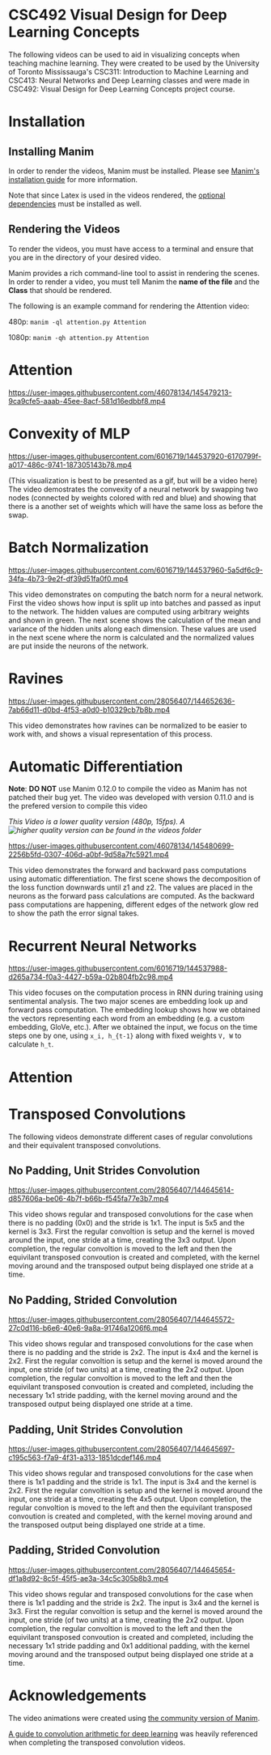 # CSC492 Visual Design for Deep Learning Concepts

The following videos can be used to aid in visualizing concepts when teaching machine learning. They were created to be used by the University of Toronto Mississauga's CSC311: Introduction to Machine Learning and CSC413: Neural Networks and Deep Learning classes and were made in CSC492: Visual Design for Deep Learning Concepts project course.

# Installation

## Installing Manim
In order to render the videos, Manim must be installed.
Please see [Manim's installation guide](https://docs.manim.community/en/stable/installation.html) for more information.

Note that since Latex is used in the videos rendered, the [optional dependencies](https://docs.manim.community/en/stable/installation/linux.html#optional-dependencies) must be installed as well.

## Rendering the Videos
To render the videos, you must have access to a terminal and ensure that you are in the directory of your desired video.

Manim provides a rich command-line tool to assist in rendering the scenes. In order to render a video, you must tell Manim the **name of the file** and the **Class** that should be rendered.

The following is an example command for rendering the Attention video:

480p: `manim -ql attention.py Attention`

1080p: `manim -qh attention.py Attention`


# Attention


https://user-images.githubusercontent.com/46078134/145479213-9ca9cfe5-aaab-45ee-8acf-581d16edbbf8.mp4


# Convexity of MLP

https://user-images.githubusercontent.com/6016719/144537920-6170799f-a017-486c-9741-187305143b78.mp4

(This visualization is best to be presented as a gif, but will be a video here)
The video demostrates the convexity of a neural network by swapping two nodes (connected by weights colored with red and blue) and showing that there is a another set of weights which will have the same loss as before the swap.

# Batch Normalization

https://user-images.githubusercontent.com/6016719/144537960-5a5df6c9-34fa-4b73-9e2f-df39d51fa0f0.mp4

This video demonstrates on computing the batch norm for a neural network. First the video shows how input is split up into batches and passed as input to the network. The hidden values are computed using arbitrary weights and shown in green. The next scene shows the calculation of the mean and variance of the hidden units along each dimension. These values are used in the next scene where the norm is calculated and the normalized values are put inside the neurons of the network.

# Ravines

https://user-images.githubusercontent.com/28056407/144652636-7ab66d11-d0bd-4f53-a0d0-b10329cb7b8b.mp4

This video demonstrates how ravines can be normalized to be easier to work with, and shows a visual representation of this process. 

# Automatic Differentiation
**Note**: **DO NOT** use Manim 0.12.0 to compile the video as Manim has not patched their bug yet. The video was developed with version 0.11.0 and is the prefered version to compile this video

*This Video is a lower quality version (480p, 15fps). A ![higher quality version]() can be found in the videos folder*

https://user-images.githubusercontent.com/46078134/145480699-2256b5fd-0307-406d-a0bf-9d58a7fc5921.mp4

This video demonstrates the forward and backward pass computations using automatic differentiation. The first scene shows the decomposition of the loss function downwards until z1 and z2. The values are placed in the neurons as the forward pass calculations are computed. As the backward pass computations are happening, different edges of the network glow red to show the path the error signal takes. 

# Recurrent Neural Networks

https://user-images.githubusercontent.com/6016719/144537988-d265a734-f0a3-4427-b59a-02b804fb2c98.mp4

This video focuses on the computation process in RNN during training using sentimental analysis. The two major scenes are embedding look up and forward pass computation. The embedding lookup shows how we obtained the vectors representing each word from an embedding (e.g. a custom embedding, GloVe, etc.). After we obtained the input, we focus on the time steps one by one, using ` x_i, h_{t-1} ` along with fixed weights `V, W` to calculate ` h_t `.

# Attention

# Transposed Convolutions
The following videos demonstrate different cases of regular convolutions and their equivalent transposed convolutions. 

## No Padding, Unit Strides Convolution

https://user-images.githubusercontent.com/28056407/144645614-d857606a-be06-4b7f-b66b-f545fa77e3b7.mp4

This video shows regular and transposed convolutions for the case when there is no padding (0x0) and the stride is 1x1. The input is 5x5 and the kernel is 3x3. First the regular convoltion is setup and the kernel is moved around the input, one stride at a time, creating the 3x3 output. Upon completion, the regular convoltion is moved to the left and then the equivilant transposed convoution is created and completed, with the kernel moving around and the transposed output being displayed one stride at a time.

## No Padding, Strided Convolution

https://user-images.githubusercontent.com/28056407/144645572-27c0d116-b6e6-40e6-9a8a-91746a1206f6.mp4

This video shows regular and transposed convolutions for the case when there is no padding and the stride is 2x2. The input is 4x4 and the kernel is 2x2. First the regular convoltion is setup and the kernel is moved around the input, one stride (of two units) at a time, creating the 2x2 output. Upon completion, the regular convoltion is moved to the left and then the equivilant transposed convoution is created and completed, including the necessary 1x1 stride padding, with the kernel moving around and the transposed output being displayed one stride at a time.

## Padding, Unit Strides Convolution

https://user-images.githubusercontent.com/28056407/144645697-c195c563-f7a9-4f31-a313-1851dcdef146.mp4

This video shows regular and transposed convolutions for the case when there is 1x1 padding and the stride is 1x1. The input is 3x4 and the kernel is 2x2. First the regular convoltion is setup and the kernel is moved around the input, one stride at a time, creating the 4x5 output. Upon completion, the regular convoltion is moved to the left and then the equivilant transposed convoution is created and completed, with the kernel moving around and the transposed output being displayed one stride at a time.

## Padding, Strided Convolution

https://user-images.githubusercontent.com/28056407/144645654-df1a8d92-8c5f-45f5-ae3a-34c5c305b8b3.mp4

This video shows regular and transposed convolutions for the case when there is 1x1 padding and the stride is 2x2. The input is 3x4 and the kernel is 3x3. First the regular convoltion is setup and the kernel is moved around the input, one stride (of two units) at a time, creating the 2x2 output. Upon completion, the regular convoltion is moved to the left and then the equivilant transposed convoution is created and completed, including the necessary 1x1 stride padding and 0x1 additional padding, with the kernel moving around and the transposed output being displayed one stride at a time.

# Acknowledgements

The video animations were created using [the community version of Manim](https://github.com/ManimCommunity/manim).

[A guide to convolution arithmetic for deep learning](https://github.com/vdumoulin/conv_arithmetic) was heavily referenced when completing the transposed convolution videos.


